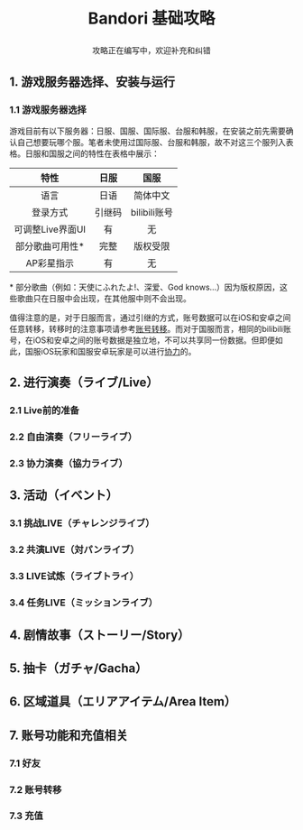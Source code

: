 # <p align="center">Bandori 基础攻略
<p align="center">攻略正在编写中，欢迎补充和纠错
  
## 1. 游戏服务器选择、安装与运行
### 1.1 游戏服务器选择
游戏目前有以下服务器：日服、国服、国际服、台服和韩服，在安装之前先需要确认自己想要玩哪个服。笔者未使用过国际服、台服和韩服，故不对这三个服列入表格。日服和国服之间的特性在表格中展示：

|特性|日服|国服|
|:---:|:---:|:---:|
|语言|日语|简体中文|
|登录方式|引继码|bilibili账号|
|可调整Live界面UI|有|无|
|部分歌曲可用性*|完整|版权受限|
|AP彩星指示|有|无|

\* 部分歌曲（例如：天使にふれたよ!、深爱、God knows...）因为版权原因，这些歌曲只在日服中会出现，在其他服中则不会出现。

值得注意的是，对于日服而言，通过引继的方式，账号数据可以在iOS和安卓之间任意转移，转移时的注意事项请参考[账号转移](#72-账号转移)。而对于国服而言，相同的bilibili账号，在iOS和安卓之间的账号数据是独立地，不可以共享同一份数据。但即便如此，国服iOS玩家和国服安卓玩家是可以进行[协力](#23-协力演奏協力ライブ)的。

## 2. 进行演奏（ライブ/Live）
### 2.1 Live前的准备
### 2.2 自由演奏（フリーライブ）
### 2.3 协力演奏（協力ライブ）

## 3. 活动（イベント）
### 3.1 挑战LIVE（チャレンジライブ）
### 3.2 共演LIVE（対パンライブ）
### 3.3 LIVE试炼（ライブトライ）
### 3.4 任务LIVE（ミッションライブ）

## 4. 剧情故事（ストーリー/Story）

## 5. 抽卡（ガチャ/Gacha）

## 6. 区域道具（エリアアイテム/Area Item）

## 7. 账号功能和充值相关
### 7.1 好友
### 7.2 账号转移
### 7.3 充值
